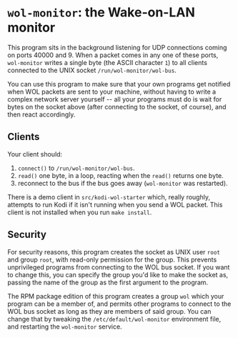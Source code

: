 # `wol-monitor`: the Wake-on-LAN monitor

This program sits in the background listening for UDP connections coming on
ports 40000 and 9.  When a packet comes in any one of these ports,
`wol-monitor` writes a single byte (the ASCII character `1`) to all clients
connected to the UNIX socket `/run/wol-monitor/wol-bus`.

You can use this program to make sure that your own programs get notified
when WOL packets are sent to your machine, without having to write a complex
network server yourself -- all your programs must do is wait for bytes on
the socket above (after connecting to the socket, of course), and then react
accordingly.

## Clients

Your client should:

1. `connect()` to `/run/wol-monitor/wol-bus`.
2. `read()` one byte, in a loop, reacting when the `read()` returns one byte.
3. reconnect to the bus if the bus goes away (`wol-monitor` was restarted).

There is a demo client in `src/kodi-wol-starter` which, really roughly,
attempts to run Kodi if it isn't running when you send a WOL packet.
This client is not installed when you run `make install`.

## Security

For security reasons, this program creates the socket as UNIX user `root`
and group `root`, with read-only permission for the group.  This prevents
unprivileged programs from connecting to the WOL bus socket.  If you want
to change this, you can specify the group you'd like to make the socket
as, passing the name of the group as the first argument to the program.

The RPM package edition of this program creates a group `wol` which your
program can be a member of, and permits other programs to connect to the
WOL bus socket as long as they are members of said group.  You can change
that by tweaking the `/etc/default/wol-monitor` environment file, and
restarting the `wol-monitor` service.

